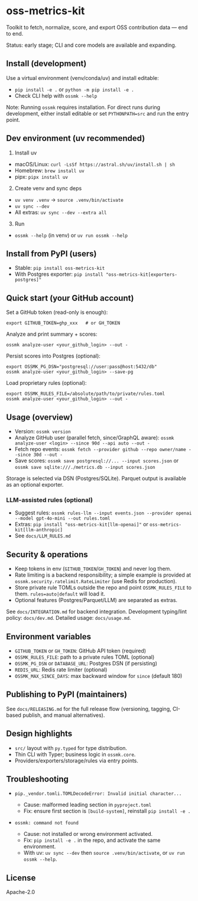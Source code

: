 # oss-metrics-kit

Toolkit to fetch, normalize, score, and export OSS contribution data — end to end.

Status: early stage; CLI and core models are available and expanding.

## Install (development)

Use a virtual environment (venv/conda/uv) and install editable:

- `pip install -e .` or `python -m pip install -e .`
- Check CLI help with `ossmk --help`

Note: Running `ossmk` requires installation. For direct runs during development, either install editable or set `PYTHONPATH=src` and run the entry point.

## Dev environment (uv recommended)

1) Install uv
- macOS/Linux: `curl -LsSf https://astral.sh/uv/install.sh | sh`
- Homebrew: `brew install uv`
- pipx: `pipx install uv`

2) Create venv and sync deps
- `uv venv .venv` → `source .venv/bin/activate`
- `uv sync --dev`
- All extras: `uv sync --dev --extra all`

3) Run
- `ossmk --help` (in venv) or `uv run ossmk --help`

## Install from PyPI (users)

- Stable: `pip install oss-metrics-kit`
- With Postgres exporter: `pip install "oss-metrics-kit[exporters-postgres]"`

## Quick start (your GitHub account)

Set a GitHub token (read-only is enough):

```
export GITHUB_TOKEN=ghp_xxx   # or GH_TOKEN
```

Analyze and print summary + scores:

```
ossmk analyze-user <your_github_login> --out -
```

Persist scores into Postgres (optional):

```
export OSSMK_PG_DSN="postgresql://user:pass@host:5432/db"
ossmk analyze-user <your_github_login> --save-pg
```

Load proprietary rules (optional):

```
export OSSMK_RULES_FILE=/absolute/path/to/private/rules.toml
ossmk analyze-user <your_github_login> --out -
```

## Usage (overview)

- Version: `ossmk version`
- Analyze GitHub user (parallel fetch, since/GraphQL aware): `ossmk analyze-user <login> --since 90d --api auto --out -`
- Fetch repo events: `ossmk fetch --provider github --repo owner/name --since 30d --out -`
- Save scores: `ossmk save postgresql://... --input scores.json` or `ossmk save sqlite:///./metrics.db --input scores.json`

Storage is selected via DSN (Postgres/SQLite). Parquet output is available as an optional exporter.

### LLM-assisted rules (optional)

- Suggest rules: `ossmk rules-llm --input events.json --provider openai --model gpt-4o-mini --out rules.toml`
- Extras: `pip install "oss-metrics-kit[llm-openai]"` or `oss-metrics-kit[llm-anthropic]`
- See `docs/LLM_RULES.md`

## Security & operations

- Keep tokens in env (`GITHUB_TOKEN`/`GH_TOKEN`) and never log them.
- Rate limiting is a backend responsibility; a simple example is provided at `ossmk.security.ratelimit.RateLimiter` (use Redis for production).
- Store private rule TOMLs outside the repo and point `OSSMK_RULES_FILE` to them. `rules=auto|default` will load it.
- Optional features (Postgres/Parquet/LLM) are separated as extras.

See `docs/INTEGRATION.md` for backend integration. Development typing/lint policy: `docs/dev.md`. Detailed usage: `docs/usage.md`.

## Environment variables

- `GITHUB_TOKEN` or `GH_TOKEN`: GitHub API token (required)
- `OSSMK_RULES_FILE`: path to a private rules TOML (optional)
- `OSSMK_PG_DSN` or `DATABASE_URL`: Postgres DSN (if persisting)
- `REDIS_URL`: Redis rate limiter (optional)
- `OSSMK_MAX_SINCE_DAYS`: max backward window for `since` (default 180)

## Publishing to PyPI (maintainers)

See `docs/RELEASING.md` for the full release flow (versioning, tagging, CI-based publish, and manual alternatives).

## Design highlights

- `src/` layout with `py.typed` for type distribution.
- Thin CLI with Typer; business logic in `ossmk.core`.
- Providers/exporters/storage/rules via entry points.

## Troubleshooting

- `pip._vendor.tomli.TOMLDecodeError: Invalid initial character...`
  - Cause: malformed leading section in `pyproject.toml`
  - Fix: ensure first section is `[build-system]`, reinstall `pip install -e .`

- `ossmk: command not found`
  - Cause: not installed or wrong environment activated.
  - Fix: `pip install -e .` in the repo, and activate the same environment.
  - With uv: `uv sync --dev` then `source .venv/bin/activate`, or `uv run ossmk --help`.

## License

Apache-2.0
